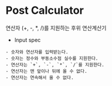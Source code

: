 # Post Calculator
연산자 (+, -, *, /)를 지원하는 후위 연산계산기


- Input spec
<!-- input spec이나 test case를 상세히 촘촘하게 만들기
이렇게는 안하겠지? No 다 만들어서 예외처리 -->

    - 숫자와 연산자를 입력받는다. 
    - 숫자는 정수와 부동소수점 실수를 지원한다.
    - 연산자는 `+`, `-`, `*`, `/`를 지원한다.
    - 연산자는 맨 앞이나 뒤에 올 수 없다.
    - 연산자는 연속해서 올 수 없다.